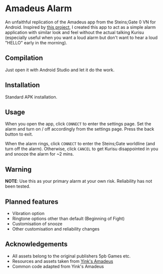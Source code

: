 # Amadeus Alarm

An unfaithful replication of the Amadeus app from the Steins;Gate 0 VN for
Android. Inspired by [this project](https://github.com/Yink/Amadeus), I
created this app to act as a simple alarm application with similar look
and feel without the actual talking Kurisu (especially useful when you want
a loud alarm but don't want to hear a loud "HELLO" early in the morning).

## Compilation

Just open it with Android Studio and let it do the work.

## Installation

Standard APK installation.

## Usage

When you open the app, click `CONNECT` to enter the settings page. Set the
alarm and turn on / off accordingly from the settings page. Press the back
button to exit.

When the alarm rings, click `CONNECT` to enter the Steins;Gate worldline
(and turn off the alarm). Otherwise, click `CANCEL` to get Kurisu
disappointed in you and snooze the alarm for ~2 mins.

## Warning

**NOTE**: Use this as your primary alarm at your own risk. Reliability has
not been tested.

## Planned features

- Vibration option
- Ringtone options other than default (Beginning of Fight)
- Customisation of snooze
- Other customisation and reliability changes

## Acknowledgements

- All assets belong to the original publishers 5pb Games etc.
- Resources and assets taken from
  [Yink's Amadeus](https://gitub.com/Yink/Amadeus)
- Common code adapted from Yink's Amadeus

